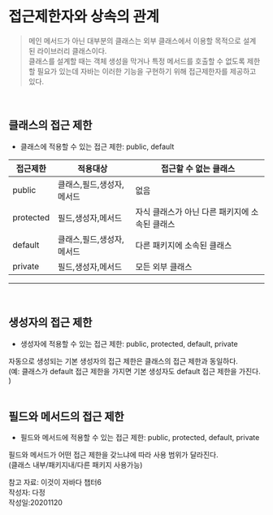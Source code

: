 # 접근제한자와 상속의 관계
 
> 메인 메서드가 아닌 대부분의 클래스는 외부 클래스에서 이용할 목적으로 설계 된 라이브러리 클래스이다.  
클래스를 설계할 때는 객체 생성을 막거나 특정 메서드를 호출할 수 없도록 제한할 필요가 있는데 자바는 이러한 기능을 구현하기 위해 접근제한자를 제공하고 있다.

<br>

## 클래스의 접근 제한  
* 클래스에 적용할 수 있는 접근 제한: public, default   

| 접근제한 |         적용대상          |접근할 수 없는 클래스 |
|----------|--------------------------|---------------------|
|public    |클래스,필드,생성자,메서드  |없음            |
|protected |필드,생성자,메서드         |자식 클래스가 아닌 다른 패키지에 소속된 클래스
|default   |클래스,필드,생성자,메서드  |다른 패키지에 소속된 클래스
|private   |필드,생성자,메서드         |모든 외부 클래스
---
<br>

## 생성자의 접근 제한  
* 생성자에 적용할 수 있는 접근 제한: public, protected, default, private  

자동으로 생성되는 기본 생성자의 접근 제한은 클래스의 접근 제한과 동일하다.   
(예: 클래스가 default 접근 제한을 가지면 기본 생성자도 default 접근 제한을 가진다. )
<br>
<br>
      
## 필드와 메서드의 접근 제한  
* 필드와 메서드에 적용할 수 있는 접근 제한: public, protected, default, private  

필드와 메서드가 어떤 접근 제한을 갖느냐에 따라 사용 범위가 달라진다.  
(클래스 내부/패키지내/다른 패키지 사용가능)  


참고 자료: 이것이 자바다 챕터6  
작성자: 다정  
작성일:20201120
